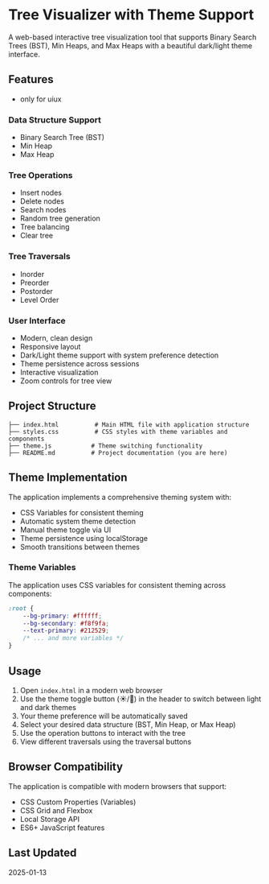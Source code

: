 # Tree Visualizer with Theme Support

A web-based interactive tree visualization tool that supports Binary Search Trees (BST), Min Heaps, and Max Heaps with a beautiful dark/light theme interface.

## Features
- only for uiux

### Data Structure Support
- Binary Search Tree (BST)
- Min Heap
- Max Heap

### Tree Operations
- Insert nodes
- Delete nodes
- Search nodes
- Random tree generation
- Tree balancing
- Clear tree

### Tree Traversals
- Inorder
- Preorder
- Postorder
- Level Order

### User Interface
- Modern, clean design
- Responsive layout
- Dark/Light theme support with system preference detection
- Theme persistence across sessions
- Interactive visualization
- Zoom controls for tree view

## Project Structure

```
├── index.html          # Main HTML file with application structure
├── styles.css          # CSS styles with theme variables and components
├── theme.js           # Theme switching functionality
├── README.md          # Project documentation (you are here)
```

## Theme Implementation

The application implements a comprehensive theming system with:

- CSS Variables for consistent theming
- Automatic system theme detection
- Manual theme toggle via UI
- Theme persistence using localStorage
- Smooth transitions between themes

### Theme Variables

The application uses CSS variables for consistent theming across components:

```css
:root {
    --bg-primary: #ffffff;
    --bg-secondary: #f8f9fa;
    --text-primary: #212529;
    /* ... and more variables */
}
```

## Usage

1. Open `index.html` in a modern web browser
2. Use the theme toggle button (☀️/🌙) in the header to switch between light and dark themes
3. Your theme preference will be automatically saved
4. Select your desired data structure (BST, Min Heap, or Max Heap)
5. Use the operation buttons to interact with the tree
6. View different traversals using the traversal buttons

## Browser Compatibility

The application is compatible with modern browsers that support:
- CSS Custom Properties (Variables)
- CSS Grid and Flexbox
- Local Storage API
- ES6+ JavaScript features

## Last Updated
2025-01-13
